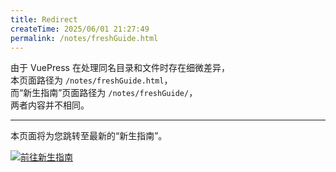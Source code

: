 ```yaml
---
title: Redirect
createTime: 2025/06/01 21:27:49
permalink: /notes/freshGuide.html
---
```

由于 VuePress 在处理同名目录和文件时存在细微差异，  
本页面路径为 `/notes/freshGuide.html`，  
而“新生指南”页面路径为 `/notes/freshGuide/`，  
两者内容并不相同。

---

本页面将为您跳转至最新的“新生指南”。

[![前往新生指南](https://img.shields.io/badge/点击前往新生指南-blue?style=for-the-badge)](/notes/freshGuide/) 
